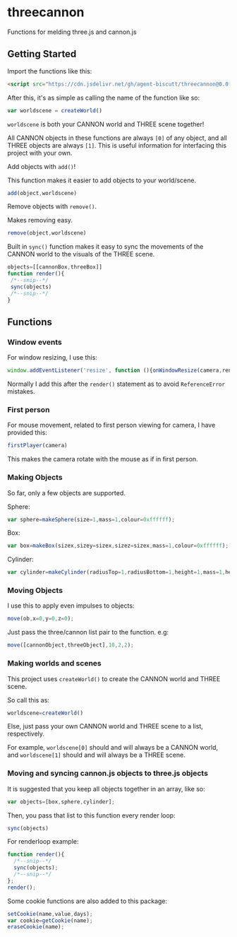 # threecannon
Functions for melding three.js and cannon.js

## Getting Started
Import the functions like this:
```html
<script src="https://cdn.jsdelivr.net/gh/agent-biscutt/threecannon@0.0.15/index.js" type="text/javascript"></script>
 ```
 After this, it's as simple as calling the name of the function like so:
 ```js
 var worldscene = createWorld()
 ```
 `worldscene` is both your CANNON world and THREE scene together!
 
 All CANNON objects in these functions are always `[0]` of any object, and all THREE objects are always `[1]`. This is useful information for interfacing this project with your own.
 
 Add objects with `add()`!
 
 This function makes it easier to add objects to your world/scene.
 ```js
 add(object,worldscene)
 ```
 
 Remove objects with `remove()`.
 
 Makes removing easy.
 
```js
remove(object,worldscene)
```
 
 Built in `sync()` function makes it easy to sync the movements of the CANNON world to the visuals of the THREE scene.
 
 ```js
 objects=[[cannonBox,threeBox]]
function render(){
  /*--snip--*/
  sync(objects) 
  /*--snip--*/
}
```

## Functions

### Window events
For window resizing, I use this:
```js
window.addEventListener('resize', function (){onWindowResize(camera,renderer)}, false);
```
Normally I add this after the `render()` statement as to avoid `ReferenceError` mistakes.

### First person
For mouse movement, related to first person viewing for camera, I have provided this:
```js
firstPlayer(camera)
```
This makes the camera rotate with the mouse as if in first person.

### Making Objects
So far, only a few objects are supported.

Sphere:
```js
var sphere=makeSphere(size=1,mass=1,colour=0xffffff);
```
Box:
```js
var box=makeBox(sizex,sizey=sizex,sizez=sizex,mass=1,colour=0xffffff);
```
Cylinder:
```js
var cylinder=makeCylinder(radiusTop=1,radiusBottom=1,height=1,mass=1,heightSegments=32,colour=0xffffff);
```
### Moving Objects
I use this to apply even impulses to objects:
```js
move(ob,x=0,y=0,z=0);
```
Just pass the three/cannon list pair to the function.
e.g:
```js
move([cannonObject,threeObject],10,2,2);
```

### Making worlds and scenes
This project uses `createWorld()` to create the CANNON world and THREE scene.

So call this as:
```js
worldscene=createWorld()
```
Else, just pass your own CANNON world and THREE scene to a list, respectively.

For example, `worldscene[0]` should and will always be a CANNON world, and `worldscene[1]` should and will always be a THREE scene.

### Moving and syncing cannon.js objects to three.js objects
It is suggested that you keep all objects together in an array, like so:
```js
var objects=[box,sphere,cylinder];
```
Then, you pass that list to this function every render loop:
```js
sync(objects)
```
For renderloop example:
```js
function render(){
  /*--snip--*/
  sync(objects);
  /*--snip--*/
};
render();
```


Some cookie functions are also added to this package:
```js
setCookie(name,value,days);
var cookie=getCookie(name);
eraseCookie(name);
```
